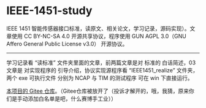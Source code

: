 # IEEE-1451-study
IEEE 1451 智能传感器接口标准，读原文、相关论文，学习记录，源码实现）。文章使用 CC BY-NC-SA 4.0 开源共享协议，程序使用 GUN AGPL 3.0（GNU Affero General Public License v3.0） 开源协议。

------

学习记录看 “读标准” 文件夹里面的文章，前两篇文章是对 标准的 白话简述，03 文章是 对实现程序的 引导介绍，协议实现源程序看 “IEEE1451_realize” 文件夹，两个 exe 可执行文件 分别为 NCAP 与 TIM 的测试程序 可在 win 下直接运行。

[本项目的 Gitee 仓库](https://gitee.com/staok/IEEE-1451-study)。（Gitee仓库被放开了（投诉才解开的，哦，我猜，原来你们是手动添加白名单是吧，什么赛博手工业））

